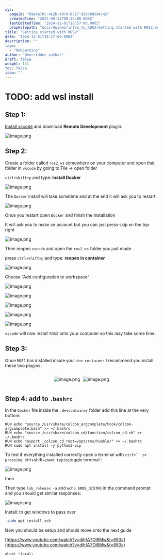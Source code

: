 ```yaml
---
sys:
  pageId: "89e0a78c-4e2b-4070-b327-d28cb0694742"
  createdTime: "2024-08-21T00:24:00.000Z"
  lastEditedTime: "2024-11-01T18:57:00.000Z"
  propFilepath: "docs/Guides/intro_to_ROS2/Getting started with ROS2.md"
title: "Getting started with ROS2"
date: "2024-11-01T18:57:00.000Z"
description: ""
tags:
  - "Onboarding"
author: "Overridden author"
draft: false
weight: 141
toc: false
icon: ""
---
```


# TODO: add wsl install

## Step 1:

[Install vscode](https://code.visualstudio.com/download) and download **Remote Development** plugin:

![image.png](https://prod-files-secure.s3.us-west-2.amazonaws.com/d518164a-d88e-44d1-a4ee-3adb3bd8bce0/efb52993-1881-4a40-b95e-6f020334f022/image.png?X-Amz-Algorithm=AWS4-HMAC-SHA256&X-Amz-Content-Sha256=UNSIGNED-PAYLOAD&X-Amz-Credential=ASIAZI2LB466USCH4MNX%2F20250305%2Fus-west-2%2Fs3%2Faws4_request&X-Amz-Date=20250305T190315Z&X-Amz-Expires=3600&X-Amz-Security-Token=IQoJb3JpZ2luX2VjENH%2F%2F%2F%2F%2F%2F%2F%2F%2F%2FwEaCXVzLXdlc3QtMiJIMEYCIQCgTXfWhW5%2FKGoAKZEQJUwVjeQiKcMcrWyfBuQsdwCYJgIhAJXfkJzQHNQmXd5oNtIa%2FvA3TC57roU34V1j1gDszly5Kv8DCBoQABoMNjM3NDIzMTgzODA1Igy%2F6KEUbFALkAV5y0cq3AMhDIGfvZDImIA%2Bk4Ckc9q4qgQdrp%2F51QUfWHBvYJN7lRorD7GIsq6hgRshiERPyDz0%2BBRYLXb6bvMwMiU0GnJEsY1PaEs1g82Xw%2BHJ%2BzWjmoGcvDE%2B77Ei7Sl0JfrdyxBj6F4HOCZB%2FNcI%2FLrOu4Ri2n5zkShjhS0%2FF06whSHDTkSYPD6X4jax%2BCu2zAMgs2PWfATepBs2Lt3gWv1ytHPZwdcURTQzeqnLbxasVYymPl2F3YLvXt%2FON9BwS%2BaXeZlM%2FthEHR55jfaJTa1Hr8YLo0NLpofF9dijqfPQt2vWlr5XOQ4vPzp48UxTmK0twf16YtJl2WPwoosFlztQZOfddtFGicictYOsg3RyLXXVYrtNYmj6GQgQWPClcZyY6yEoZAnclnoNrtQv%2FoEVpGMhOKt565vpDzJ5fBNhPjgp17ePyU56qNHDwwoZXz%2FjuPYZ3URbq2CWXG6oB617hiVy0yl8juywgYcRKeVG2xN6xFIVFoHMIqXJ%2BR99HLA6Xsx0u5Z2HAMKM4ZCWevb31mbwniRfM%2Bq59uGKqMu3GCUjYQEKxGkpF0n7pgiZYyerSle9sWRJwV%2BJeUsav%2BIkVi3Tv98LpIeGL4IIVtbGcJa2Dag74u0J2ylWBc3pjDLhKK%2BBjqkAQtbVQfvPVYilIetP5d6MsGwSEOlSTCTk28I0W7TWNncqGT0bivhS2JjlSflKJKvjXfTOocfMx%2BKNzTiJ33PrsaTCwzt%2FJmirLh7itprkjmpg5PtCiMOWDqGvBf2WwrD2NtDf0syVqJkx14LsGRXFoleOnnlRpZBEHNzPDO7q%2BallE6caayiIsOqMT2ZODZpKhshD%2Fe1VIrsR1azT2sR6dXAwxNT&X-Amz-Signature=b5628762b2be8b6d4d41192322683e6369431db65b6823ceb961334bc36a5473&X-Amz-SignedHeaders=host&x-id=GetObject)

## Step 2:

Create a folder called `ros2_ws` somewhere on your computer and open that folder in `vscode` by going to File → open folder 

`ctrl+shift+p` and type: **Install Docker**

![image.png](https://prod-files-secure.s3.us-west-2.amazonaws.com/d518164a-d88e-44d1-a4ee-3adb3bd8bce0/2269dc0e-1cd5-47ff-bceb-c04ad9b2eab0/image.png?X-Amz-Algorithm=AWS4-HMAC-SHA256&X-Amz-Content-Sha256=UNSIGNED-PAYLOAD&X-Amz-Credential=ASIAZI2LB466USCH4MNX%2F20250305%2Fus-west-2%2Fs3%2Faws4_request&X-Amz-Date=20250305T190315Z&X-Amz-Expires=3600&X-Amz-Security-Token=IQoJb3JpZ2luX2VjENH%2F%2F%2F%2F%2F%2F%2F%2F%2F%2FwEaCXVzLXdlc3QtMiJIMEYCIQCgTXfWhW5%2FKGoAKZEQJUwVjeQiKcMcrWyfBuQsdwCYJgIhAJXfkJzQHNQmXd5oNtIa%2FvA3TC57roU34V1j1gDszly5Kv8DCBoQABoMNjM3NDIzMTgzODA1Igy%2F6KEUbFALkAV5y0cq3AMhDIGfvZDImIA%2Bk4Ckc9q4qgQdrp%2F51QUfWHBvYJN7lRorD7GIsq6hgRshiERPyDz0%2BBRYLXb6bvMwMiU0GnJEsY1PaEs1g82Xw%2BHJ%2BzWjmoGcvDE%2B77Ei7Sl0JfrdyxBj6F4HOCZB%2FNcI%2FLrOu4Ri2n5zkShjhS0%2FF06whSHDTkSYPD6X4jax%2BCu2zAMgs2PWfATepBs2Lt3gWv1ytHPZwdcURTQzeqnLbxasVYymPl2F3YLvXt%2FON9BwS%2BaXeZlM%2FthEHR55jfaJTa1Hr8YLo0NLpofF9dijqfPQt2vWlr5XOQ4vPzp48UxTmK0twf16YtJl2WPwoosFlztQZOfddtFGicictYOsg3RyLXXVYrtNYmj6GQgQWPClcZyY6yEoZAnclnoNrtQv%2FoEVpGMhOKt565vpDzJ5fBNhPjgp17ePyU56qNHDwwoZXz%2FjuPYZ3URbq2CWXG6oB617hiVy0yl8juywgYcRKeVG2xN6xFIVFoHMIqXJ%2BR99HLA6Xsx0u5Z2HAMKM4ZCWevb31mbwniRfM%2Bq59uGKqMu3GCUjYQEKxGkpF0n7pgiZYyerSle9sWRJwV%2BJeUsav%2BIkVi3Tv98LpIeGL4IIVtbGcJa2Dag74u0J2ylWBc3pjDLhKK%2BBjqkAQtbVQfvPVYilIetP5d6MsGwSEOlSTCTk28I0W7TWNncqGT0bivhS2JjlSflKJKvjXfTOocfMx%2BKNzTiJ33PrsaTCwzt%2FJmirLh7itprkjmpg5PtCiMOWDqGvBf2WwrD2NtDf0syVqJkx14LsGRXFoleOnnlRpZBEHNzPDO7q%2BallE6caayiIsOqMT2ZODZpKhshD%2Fe1VIrsR1azT2sR6dXAwxNT&X-Amz-Signature=3ae5b3d27deac47315efec00ce7b6315392d00ef984a8ba86ebbd40678636ee4&X-Amz-SignedHeaders=host&x-id=GetObject)

The `Docker` install will take sometime and at the end it will ask you to restart

![image.png](https://prod-files-secure.s3.us-west-2.amazonaws.com/d518164a-d88e-44d1-a4ee-3adb3bd8bce0/ed233f78-be33-4b1f-b89c-9c346c0e961e/image.png?X-Amz-Algorithm=AWS4-HMAC-SHA256&X-Amz-Content-Sha256=UNSIGNED-PAYLOAD&X-Amz-Credential=ASIAZI2LB466USCH4MNX%2F20250305%2Fus-west-2%2Fs3%2Faws4_request&X-Amz-Date=20250305T190315Z&X-Amz-Expires=3600&X-Amz-Security-Token=IQoJb3JpZ2luX2VjENH%2F%2F%2F%2F%2F%2F%2F%2F%2F%2FwEaCXVzLXdlc3QtMiJIMEYCIQCgTXfWhW5%2FKGoAKZEQJUwVjeQiKcMcrWyfBuQsdwCYJgIhAJXfkJzQHNQmXd5oNtIa%2FvA3TC57roU34V1j1gDszly5Kv8DCBoQABoMNjM3NDIzMTgzODA1Igy%2F6KEUbFALkAV5y0cq3AMhDIGfvZDImIA%2Bk4Ckc9q4qgQdrp%2F51QUfWHBvYJN7lRorD7GIsq6hgRshiERPyDz0%2BBRYLXb6bvMwMiU0GnJEsY1PaEs1g82Xw%2BHJ%2BzWjmoGcvDE%2B77Ei7Sl0JfrdyxBj6F4HOCZB%2FNcI%2FLrOu4Ri2n5zkShjhS0%2FF06whSHDTkSYPD6X4jax%2BCu2zAMgs2PWfATepBs2Lt3gWv1ytHPZwdcURTQzeqnLbxasVYymPl2F3YLvXt%2FON9BwS%2BaXeZlM%2FthEHR55jfaJTa1Hr8YLo0NLpofF9dijqfPQt2vWlr5XOQ4vPzp48UxTmK0twf16YtJl2WPwoosFlztQZOfddtFGicictYOsg3RyLXXVYrtNYmj6GQgQWPClcZyY6yEoZAnclnoNrtQv%2FoEVpGMhOKt565vpDzJ5fBNhPjgp17ePyU56qNHDwwoZXz%2FjuPYZ3URbq2CWXG6oB617hiVy0yl8juywgYcRKeVG2xN6xFIVFoHMIqXJ%2BR99HLA6Xsx0u5Z2HAMKM4ZCWevb31mbwniRfM%2Bq59uGKqMu3GCUjYQEKxGkpF0n7pgiZYyerSle9sWRJwV%2BJeUsav%2BIkVi3Tv98LpIeGL4IIVtbGcJa2Dag74u0J2ylWBc3pjDLhKK%2BBjqkAQtbVQfvPVYilIetP5d6MsGwSEOlSTCTk28I0W7TWNncqGT0bivhS2JjlSflKJKvjXfTOocfMx%2BKNzTiJ33PrsaTCwzt%2FJmirLh7itprkjmpg5PtCiMOWDqGvBf2WwrD2NtDf0syVqJkx14LsGRXFoleOnnlRpZBEHNzPDO7q%2BallE6caayiIsOqMT2ZODZpKhshD%2Fe1VIrsR1azT2sR6dXAwxNT&X-Amz-Signature=a3845c8d5946304f77b037283e650e0e0f6ac99ef0ed30498047009947766fd8&X-Amz-SignedHeaders=host&x-id=GetObject)

Once you restart open `Docker` and finish the installation

It will ask you to make an account but you can just press skip on the top right

![image.png](https://prod-files-secure.s3.us-west-2.amazonaws.com/d518164a-d88e-44d1-a4ee-3adb3bd8bce0/21010ad9-1659-4fd9-9f59-9932a09b2a3d/image.png?X-Amz-Algorithm=AWS4-HMAC-SHA256&X-Amz-Content-Sha256=UNSIGNED-PAYLOAD&X-Amz-Credential=ASIAZI2LB466USCH4MNX%2F20250305%2Fus-west-2%2Fs3%2Faws4_request&X-Amz-Date=20250305T190315Z&X-Amz-Expires=3600&X-Amz-Security-Token=IQoJb3JpZ2luX2VjENH%2F%2F%2F%2F%2F%2F%2F%2F%2F%2FwEaCXVzLXdlc3QtMiJIMEYCIQCgTXfWhW5%2FKGoAKZEQJUwVjeQiKcMcrWyfBuQsdwCYJgIhAJXfkJzQHNQmXd5oNtIa%2FvA3TC57roU34V1j1gDszly5Kv8DCBoQABoMNjM3NDIzMTgzODA1Igy%2F6KEUbFALkAV5y0cq3AMhDIGfvZDImIA%2Bk4Ckc9q4qgQdrp%2F51QUfWHBvYJN7lRorD7GIsq6hgRshiERPyDz0%2BBRYLXb6bvMwMiU0GnJEsY1PaEs1g82Xw%2BHJ%2BzWjmoGcvDE%2B77Ei7Sl0JfrdyxBj6F4HOCZB%2FNcI%2FLrOu4Ri2n5zkShjhS0%2FF06whSHDTkSYPD6X4jax%2BCu2zAMgs2PWfATepBs2Lt3gWv1ytHPZwdcURTQzeqnLbxasVYymPl2F3YLvXt%2FON9BwS%2BaXeZlM%2FthEHR55jfaJTa1Hr8YLo0NLpofF9dijqfPQt2vWlr5XOQ4vPzp48UxTmK0twf16YtJl2WPwoosFlztQZOfddtFGicictYOsg3RyLXXVYrtNYmj6GQgQWPClcZyY6yEoZAnclnoNrtQv%2FoEVpGMhOKt565vpDzJ5fBNhPjgp17ePyU56qNHDwwoZXz%2FjuPYZ3URbq2CWXG6oB617hiVy0yl8juywgYcRKeVG2xN6xFIVFoHMIqXJ%2BR99HLA6Xsx0u5Z2HAMKM4ZCWevb31mbwniRfM%2Bq59uGKqMu3GCUjYQEKxGkpF0n7pgiZYyerSle9sWRJwV%2BJeUsav%2BIkVi3Tv98LpIeGL4IIVtbGcJa2Dag74u0J2ylWBc3pjDLhKK%2BBjqkAQtbVQfvPVYilIetP5d6MsGwSEOlSTCTk28I0W7TWNncqGT0bivhS2JjlSflKJKvjXfTOocfMx%2BKNzTiJ33PrsaTCwzt%2FJmirLh7itprkjmpg5PtCiMOWDqGvBf2WwrD2NtDf0syVqJkx14LsGRXFoleOnnlRpZBEHNzPDO7q%2BallE6caayiIsOqMT2ZODZpKhshD%2Fe1VIrsR1azT2sR6dXAwxNT&X-Amz-Signature=b758b25500839d42d6b8d0b3df5148e17945ae3f97f072de9b3ff9124f80ab86&X-Amz-SignedHeaders=host&x-id=GetObject)

Then reopen `vscode` and open the `ros2_ws` folder you just made

press `ctrl+shift+p` and type: **reopen in container**

![image.png](https://prod-files-secure.s3.us-west-2.amazonaws.com/d518164a-d88e-44d1-a4ee-3adb3bd8bce0/4e93b8c2-41ad-488c-8095-c74205196118/image.png?X-Amz-Algorithm=AWS4-HMAC-SHA256&X-Amz-Content-Sha256=UNSIGNED-PAYLOAD&X-Amz-Credential=ASIAZI2LB466USCH4MNX%2F20250305%2Fus-west-2%2Fs3%2Faws4_request&X-Amz-Date=20250305T190315Z&X-Amz-Expires=3600&X-Amz-Security-Token=IQoJb3JpZ2luX2VjENH%2F%2F%2F%2F%2F%2F%2F%2F%2F%2FwEaCXVzLXdlc3QtMiJIMEYCIQCgTXfWhW5%2FKGoAKZEQJUwVjeQiKcMcrWyfBuQsdwCYJgIhAJXfkJzQHNQmXd5oNtIa%2FvA3TC57roU34V1j1gDszly5Kv8DCBoQABoMNjM3NDIzMTgzODA1Igy%2F6KEUbFALkAV5y0cq3AMhDIGfvZDImIA%2Bk4Ckc9q4qgQdrp%2F51QUfWHBvYJN7lRorD7GIsq6hgRshiERPyDz0%2BBRYLXb6bvMwMiU0GnJEsY1PaEs1g82Xw%2BHJ%2BzWjmoGcvDE%2B77Ei7Sl0JfrdyxBj6F4HOCZB%2FNcI%2FLrOu4Ri2n5zkShjhS0%2FF06whSHDTkSYPD6X4jax%2BCu2zAMgs2PWfATepBs2Lt3gWv1ytHPZwdcURTQzeqnLbxasVYymPl2F3YLvXt%2FON9BwS%2BaXeZlM%2FthEHR55jfaJTa1Hr8YLo0NLpofF9dijqfPQt2vWlr5XOQ4vPzp48UxTmK0twf16YtJl2WPwoosFlztQZOfddtFGicictYOsg3RyLXXVYrtNYmj6GQgQWPClcZyY6yEoZAnclnoNrtQv%2FoEVpGMhOKt565vpDzJ5fBNhPjgp17ePyU56qNHDwwoZXz%2FjuPYZ3URbq2CWXG6oB617hiVy0yl8juywgYcRKeVG2xN6xFIVFoHMIqXJ%2BR99HLA6Xsx0u5Z2HAMKM4ZCWevb31mbwniRfM%2Bq59uGKqMu3GCUjYQEKxGkpF0n7pgiZYyerSle9sWRJwV%2BJeUsav%2BIkVi3Tv98LpIeGL4IIVtbGcJa2Dag74u0J2ylWBc3pjDLhKK%2BBjqkAQtbVQfvPVYilIetP5d6MsGwSEOlSTCTk28I0W7TWNncqGT0bivhS2JjlSflKJKvjXfTOocfMx%2BKNzTiJ33PrsaTCwzt%2FJmirLh7itprkjmpg5PtCiMOWDqGvBf2WwrD2NtDf0syVqJkx14LsGRXFoleOnnlRpZBEHNzPDO7q%2BallE6caayiIsOqMT2ZODZpKhshD%2Fe1VIrsR1azT2sR6dXAwxNT&X-Amz-Signature=00d5534a32373d7d48b65686e15f2b505ff7deb09e6de233b986f432a1456858&X-Amz-SignedHeaders=host&x-id=GetObject)

Choose “Add configuration to workspace”

![image.png](https://prod-files-secure.s3.us-west-2.amazonaws.com/d518164a-d88e-44d1-a4ee-3adb3bd8bce0/9560b282-5060-4989-ba37-97e7b2c22476/image.png?X-Amz-Algorithm=AWS4-HMAC-SHA256&X-Amz-Content-Sha256=UNSIGNED-PAYLOAD&X-Amz-Credential=ASIAZI2LB466USCH4MNX%2F20250305%2Fus-west-2%2Fs3%2Faws4_request&X-Amz-Date=20250305T190315Z&X-Amz-Expires=3600&X-Amz-Security-Token=IQoJb3JpZ2luX2VjENH%2F%2F%2F%2F%2F%2F%2F%2F%2F%2FwEaCXVzLXdlc3QtMiJIMEYCIQCgTXfWhW5%2FKGoAKZEQJUwVjeQiKcMcrWyfBuQsdwCYJgIhAJXfkJzQHNQmXd5oNtIa%2FvA3TC57roU34V1j1gDszly5Kv8DCBoQABoMNjM3NDIzMTgzODA1Igy%2F6KEUbFALkAV5y0cq3AMhDIGfvZDImIA%2Bk4Ckc9q4qgQdrp%2F51QUfWHBvYJN7lRorD7GIsq6hgRshiERPyDz0%2BBRYLXb6bvMwMiU0GnJEsY1PaEs1g82Xw%2BHJ%2BzWjmoGcvDE%2B77Ei7Sl0JfrdyxBj6F4HOCZB%2FNcI%2FLrOu4Ri2n5zkShjhS0%2FF06whSHDTkSYPD6X4jax%2BCu2zAMgs2PWfATepBs2Lt3gWv1ytHPZwdcURTQzeqnLbxasVYymPl2F3YLvXt%2FON9BwS%2BaXeZlM%2FthEHR55jfaJTa1Hr8YLo0NLpofF9dijqfPQt2vWlr5XOQ4vPzp48UxTmK0twf16YtJl2WPwoosFlztQZOfddtFGicictYOsg3RyLXXVYrtNYmj6GQgQWPClcZyY6yEoZAnclnoNrtQv%2FoEVpGMhOKt565vpDzJ5fBNhPjgp17ePyU56qNHDwwoZXz%2FjuPYZ3URbq2CWXG6oB617hiVy0yl8juywgYcRKeVG2xN6xFIVFoHMIqXJ%2BR99HLA6Xsx0u5Z2HAMKM4ZCWevb31mbwniRfM%2Bq59uGKqMu3GCUjYQEKxGkpF0n7pgiZYyerSle9sWRJwV%2BJeUsav%2BIkVi3Tv98LpIeGL4IIVtbGcJa2Dag74u0J2ylWBc3pjDLhKK%2BBjqkAQtbVQfvPVYilIetP5d6MsGwSEOlSTCTk28I0W7TWNncqGT0bivhS2JjlSflKJKvjXfTOocfMx%2BKNzTiJ33PrsaTCwzt%2FJmirLh7itprkjmpg5PtCiMOWDqGvBf2WwrD2NtDf0syVqJkx14LsGRXFoleOnnlRpZBEHNzPDO7q%2BallE6caayiIsOqMT2ZODZpKhshD%2Fe1VIrsR1azT2sR6dXAwxNT&X-Amz-Signature=8fa9810d546a41c5d04873f4732baae9a9cd58cfd835284af7b8a3d5b21faefa&X-Amz-SignedHeaders=host&x-id=GetObject)

![image.png](https://prod-files-secure.s3.us-west-2.amazonaws.com/d518164a-d88e-44d1-a4ee-3adb3bd8bce0/2ee63f81-886b-48e8-a553-dc6e5eac99e4/image.png?X-Amz-Algorithm=AWS4-HMAC-SHA256&X-Amz-Content-Sha256=UNSIGNED-PAYLOAD&X-Amz-Credential=ASIAZI2LB466USCH4MNX%2F20250305%2Fus-west-2%2Fs3%2Faws4_request&X-Amz-Date=20250305T190315Z&X-Amz-Expires=3600&X-Amz-Security-Token=IQoJb3JpZ2luX2VjENH%2F%2F%2F%2F%2F%2F%2F%2F%2F%2FwEaCXVzLXdlc3QtMiJIMEYCIQCgTXfWhW5%2FKGoAKZEQJUwVjeQiKcMcrWyfBuQsdwCYJgIhAJXfkJzQHNQmXd5oNtIa%2FvA3TC57roU34V1j1gDszly5Kv8DCBoQABoMNjM3NDIzMTgzODA1Igy%2F6KEUbFALkAV5y0cq3AMhDIGfvZDImIA%2Bk4Ckc9q4qgQdrp%2F51QUfWHBvYJN7lRorD7GIsq6hgRshiERPyDz0%2BBRYLXb6bvMwMiU0GnJEsY1PaEs1g82Xw%2BHJ%2BzWjmoGcvDE%2B77Ei7Sl0JfrdyxBj6F4HOCZB%2FNcI%2FLrOu4Ri2n5zkShjhS0%2FF06whSHDTkSYPD6X4jax%2BCu2zAMgs2PWfATepBs2Lt3gWv1ytHPZwdcURTQzeqnLbxasVYymPl2F3YLvXt%2FON9BwS%2BaXeZlM%2FthEHR55jfaJTa1Hr8YLo0NLpofF9dijqfPQt2vWlr5XOQ4vPzp48UxTmK0twf16YtJl2WPwoosFlztQZOfddtFGicictYOsg3RyLXXVYrtNYmj6GQgQWPClcZyY6yEoZAnclnoNrtQv%2FoEVpGMhOKt565vpDzJ5fBNhPjgp17ePyU56qNHDwwoZXz%2FjuPYZ3URbq2CWXG6oB617hiVy0yl8juywgYcRKeVG2xN6xFIVFoHMIqXJ%2BR99HLA6Xsx0u5Z2HAMKM4ZCWevb31mbwniRfM%2Bq59uGKqMu3GCUjYQEKxGkpF0n7pgiZYyerSle9sWRJwV%2BJeUsav%2BIkVi3Tv98LpIeGL4IIVtbGcJa2Dag74u0J2ylWBc3pjDLhKK%2BBjqkAQtbVQfvPVYilIetP5d6MsGwSEOlSTCTk28I0W7TWNncqGT0bivhS2JjlSflKJKvjXfTOocfMx%2BKNzTiJ33PrsaTCwzt%2FJmirLh7itprkjmpg5PtCiMOWDqGvBf2WwrD2NtDf0syVqJkx14LsGRXFoleOnnlRpZBEHNzPDO7q%2BallE6caayiIsOqMT2ZODZpKhshD%2Fe1VIrsR1azT2sR6dXAwxNT&X-Amz-Signature=f32676281ea17d8dbf49ef7f771b577f2af29d8212554d045fed403c77477e81&X-Amz-SignedHeaders=host&x-id=GetObject)

![image.png](https://prod-files-secure.s3.us-west-2.amazonaws.com/d518164a-d88e-44d1-a4ee-3adb3bd8bce0/ae1580b2-b048-407e-aed9-b584224a7a04/image.png?X-Amz-Algorithm=AWS4-HMAC-SHA256&X-Amz-Content-Sha256=UNSIGNED-PAYLOAD&X-Amz-Credential=ASIAZI2LB466USCH4MNX%2F20250305%2Fus-west-2%2Fs3%2Faws4_request&X-Amz-Date=20250305T190315Z&X-Amz-Expires=3600&X-Amz-Security-Token=IQoJb3JpZ2luX2VjENH%2F%2F%2F%2F%2F%2F%2F%2F%2F%2FwEaCXVzLXdlc3QtMiJIMEYCIQCgTXfWhW5%2FKGoAKZEQJUwVjeQiKcMcrWyfBuQsdwCYJgIhAJXfkJzQHNQmXd5oNtIa%2FvA3TC57roU34V1j1gDszly5Kv8DCBoQABoMNjM3NDIzMTgzODA1Igy%2F6KEUbFALkAV5y0cq3AMhDIGfvZDImIA%2Bk4Ckc9q4qgQdrp%2F51QUfWHBvYJN7lRorD7GIsq6hgRshiERPyDz0%2BBRYLXb6bvMwMiU0GnJEsY1PaEs1g82Xw%2BHJ%2BzWjmoGcvDE%2B77Ei7Sl0JfrdyxBj6F4HOCZB%2FNcI%2FLrOu4Ri2n5zkShjhS0%2FF06whSHDTkSYPD6X4jax%2BCu2zAMgs2PWfATepBs2Lt3gWv1ytHPZwdcURTQzeqnLbxasVYymPl2F3YLvXt%2FON9BwS%2BaXeZlM%2FthEHR55jfaJTa1Hr8YLo0NLpofF9dijqfPQt2vWlr5XOQ4vPzp48UxTmK0twf16YtJl2WPwoosFlztQZOfddtFGicictYOsg3RyLXXVYrtNYmj6GQgQWPClcZyY6yEoZAnclnoNrtQv%2FoEVpGMhOKt565vpDzJ5fBNhPjgp17ePyU56qNHDwwoZXz%2FjuPYZ3URbq2CWXG6oB617hiVy0yl8juywgYcRKeVG2xN6xFIVFoHMIqXJ%2BR99HLA6Xsx0u5Z2HAMKM4ZCWevb31mbwniRfM%2Bq59uGKqMu3GCUjYQEKxGkpF0n7pgiZYyerSle9sWRJwV%2BJeUsav%2BIkVi3Tv98LpIeGL4IIVtbGcJa2Dag74u0J2ylWBc3pjDLhKK%2BBjqkAQtbVQfvPVYilIetP5d6MsGwSEOlSTCTk28I0W7TWNncqGT0bivhS2JjlSflKJKvjXfTOocfMx%2BKNzTiJ33PrsaTCwzt%2FJmirLh7itprkjmpg5PtCiMOWDqGvBf2WwrD2NtDf0syVqJkx14LsGRXFoleOnnlRpZBEHNzPDO7q%2BallE6caayiIsOqMT2ZODZpKhshD%2Fe1VIrsR1azT2sR6dXAwxNT&X-Amz-Signature=ce847c740e564025bb8d684af2291cd6d38b4af440e0ae7cbeccce044dfd1952&X-Amz-SignedHeaders=host&x-id=GetObject)

![image.png](https://prod-files-secure.s3.us-west-2.amazonaws.com/d518164a-d88e-44d1-a4ee-3adb3bd8bce0/53255b28-f75e-430f-b9e3-c0ac8577e42b/image.png?X-Amz-Algorithm=AWS4-HMAC-SHA256&X-Amz-Content-Sha256=UNSIGNED-PAYLOAD&X-Amz-Credential=ASIAZI2LB466USCH4MNX%2F20250305%2Fus-west-2%2Fs3%2Faws4_request&X-Amz-Date=20250305T190315Z&X-Amz-Expires=3600&X-Amz-Security-Token=IQoJb3JpZ2luX2VjENH%2F%2F%2F%2F%2F%2F%2F%2F%2F%2FwEaCXVzLXdlc3QtMiJIMEYCIQCgTXfWhW5%2FKGoAKZEQJUwVjeQiKcMcrWyfBuQsdwCYJgIhAJXfkJzQHNQmXd5oNtIa%2FvA3TC57roU34V1j1gDszly5Kv8DCBoQABoMNjM3NDIzMTgzODA1Igy%2F6KEUbFALkAV5y0cq3AMhDIGfvZDImIA%2Bk4Ckc9q4qgQdrp%2F51QUfWHBvYJN7lRorD7GIsq6hgRshiERPyDz0%2BBRYLXb6bvMwMiU0GnJEsY1PaEs1g82Xw%2BHJ%2BzWjmoGcvDE%2B77Ei7Sl0JfrdyxBj6F4HOCZB%2FNcI%2FLrOu4Ri2n5zkShjhS0%2FF06whSHDTkSYPD6X4jax%2BCu2zAMgs2PWfATepBs2Lt3gWv1ytHPZwdcURTQzeqnLbxasVYymPl2F3YLvXt%2FON9BwS%2BaXeZlM%2FthEHR55jfaJTa1Hr8YLo0NLpofF9dijqfPQt2vWlr5XOQ4vPzp48UxTmK0twf16YtJl2WPwoosFlztQZOfddtFGicictYOsg3RyLXXVYrtNYmj6GQgQWPClcZyY6yEoZAnclnoNrtQv%2FoEVpGMhOKt565vpDzJ5fBNhPjgp17ePyU56qNHDwwoZXz%2FjuPYZ3URbq2CWXG6oB617hiVy0yl8juywgYcRKeVG2xN6xFIVFoHMIqXJ%2BR99HLA6Xsx0u5Z2HAMKM4ZCWevb31mbwniRfM%2Bq59uGKqMu3GCUjYQEKxGkpF0n7pgiZYyerSle9sWRJwV%2BJeUsav%2BIkVi3Tv98LpIeGL4IIVtbGcJa2Dag74u0J2ylWBc3pjDLhKK%2BBjqkAQtbVQfvPVYilIetP5d6MsGwSEOlSTCTk28I0W7TWNncqGT0bivhS2JjlSflKJKvjXfTOocfMx%2BKNzTiJ33PrsaTCwzt%2FJmirLh7itprkjmpg5PtCiMOWDqGvBf2WwrD2NtDf0syVqJkx14LsGRXFoleOnnlRpZBEHNzPDO7q%2BallE6caayiIsOqMT2ZODZpKhshD%2Fe1VIrsR1azT2sR6dXAwxNT&X-Amz-Signature=40a8d3e4f0fcc55a31684058b420b95691e23f91c877d6d99a5f85e18075b2f4&X-Amz-SignedHeaders=host&x-id=GetObject)

![image.png](https://prod-files-secure.s3.us-west-2.amazonaws.com/d518164a-d88e-44d1-a4ee-3adb3bd8bce0/7c562767-5af9-4ffb-97d1-327bcdf4ee00/image.png?X-Amz-Algorithm=AWS4-HMAC-SHA256&X-Amz-Content-Sha256=UNSIGNED-PAYLOAD&X-Amz-Credential=ASIAZI2LB466USCH4MNX%2F20250305%2Fus-west-2%2Fs3%2Faws4_request&X-Amz-Date=20250305T190315Z&X-Amz-Expires=3600&X-Amz-Security-Token=IQoJb3JpZ2luX2VjENH%2F%2F%2F%2F%2F%2F%2F%2F%2F%2FwEaCXVzLXdlc3QtMiJIMEYCIQCgTXfWhW5%2FKGoAKZEQJUwVjeQiKcMcrWyfBuQsdwCYJgIhAJXfkJzQHNQmXd5oNtIa%2FvA3TC57roU34V1j1gDszly5Kv8DCBoQABoMNjM3NDIzMTgzODA1Igy%2F6KEUbFALkAV5y0cq3AMhDIGfvZDImIA%2Bk4Ckc9q4qgQdrp%2F51QUfWHBvYJN7lRorD7GIsq6hgRshiERPyDz0%2BBRYLXb6bvMwMiU0GnJEsY1PaEs1g82Xw%2BHJ%2BzWjmoGcvDE%2B77Ei7Sl0JfrdyxBj6F4HOCZB%2FNcI%2FLrOu4Ri2n5zkShjhS0%2FF06whSHDTkSYPD6X4jax%2BCu2zAMgs2PWfATepBs2Lt3gWv1ytHPZwdcURTQzeqnLbxasVYymPl2F3YLvXt%2FON9BwS%2BaXeZlM%2FthEHR55jfaJTa1Hr8YLo0NLpofF9dijqfPQt2vWlr5XOQ4vPzp48UxTmK0twf16YtJl2WPwoosFlztQZOfddtFGicictYOsg3RyLXXVYrtNYmj6GQgQWPClcZyY6yEoZAnclnoNrtQv%2FoEVpGMhOKt565vpDzJ5fBNhPjgp17ePyU56qNHDwwoZXz%2FjuPYZ3URbq2CWXG6oB617hiVy0yl8juywgYcRKeVG2xN6xFIVFoHMIqXJ%2BR99HLA6Xsx0u5Z2HAMKM4ZCWevb31mbwniRfM%2Bq59uGKqMu3GCUjYQEKxGkpF0n7pgiZYyerSle9sWRJwV%2BJeUsav%2BIkVi3Tv98LpIeGL4IIVtbGcJa2Dag74u0J2ylWBc3pjDLhKK%2BBjqkAQtbVQfvPVYilIetP5d6MsGwSEOlSTCTk28I0W7TWNncqGT0bivhS2JjlSflKJKvjXfTOocfMx%2BKNzTiJ33PrsaTCwzt%2FJmirLh7itprkjmpg5PtCiMOWDqGvBf2WwrD2NtDf0syVqJkx14LsGRXFoleOnnlRpZBEHNzPDO7q%2BallE6caayiIsOqMT2ZODZpKhshD%2Fe1VIrsR1azT2sR6dXAwxNT&X-Amz-Signature=9bd5b0c566ab5e91efd30e254a577229394ee3a3e6df6458d2de790791328179&X-Amz-SignedHeaders=host&x-id=GetObject)

`vscode` will now install `ROS2` onto your computer so this may take some time.

## Step 3:

Once `ROS2` has installed inside your `dev-container` I recommend you install these two plugins:

<div style="display: flex;flex-direction: row; column-gap:10px; max-width: 630px;justify-content: center;">
<div>

![image.png](https://prod-files-secure.s3.us-west-2.amazonaws.com/d518164a-d88e-44d1-a4ee-3adb3bd8bce0/3fc3d550-5a54-4ba1-ba6b-faa01cdb7369/image.png?X-Amz-Algorithm=AWS4-HMAC-SHA256&X-Amz-Content-Sha256=UNSIGNED-PAYLOAD&X-Amz-Credential=ASIAZI2LB466ULNTQUDL%2F20250305%2Fus-west-2%2Fs3%2Faws4_request&X-Amz-Date=20250305T190319Z&X-Amz-Expires=3600&X-Amz-Security-Token=IQoJb3JpZ2luX2VjENH%2F%2F%2F%2F%2F%2F%2F%2F%2F%2FwEaCXVzLXdlc3QtMiJHMEUCIFIcO%2BNB%2Bak0AO%2FkdWCFWJ1DvW%2B7ke60Ajd3r5eCqm9CAiEA%2FRowUc9zRxLj99AAHCEWr65lFaji1s7%2FA2DToPkgANkq%2FwMIGhAAGgw2Mzc0MjMxODM4MDUiDEgbdy%2BpcN1tcGwgvSrcA%2F9d6Hxt8YXSKX8CwRd1%2BhkFkUe%2FbWVm50zfduvW7lg7BqU%2F%2FOI%2BnDT4s%2F%2B5XG6nWjtuo%2FNCgL7tduinIo7qqKPsz0EkolY6eGo71Lwh99FneWNUryu6zulNdnZ2FtDK6pNxZSBB%2FNJKFo7JV%2FkwnwKA9NJBAhx3251k42Md0WrVXkNdtMuTeeYjWmahrF%2Fyz4%2BOU%2FOAu1QeGsm9nkjaat63UAGkOQHUbzEgj2JM1rqcob%2Br1NaDEUsisNJhQca6GnZ3kdMDOvleTO1g%2BCxER2mzOUNypUTFCzpfSx23VDZjpiEGcThGhAO2g5UVWCpTYG8JWLcMrRu5o7JwxySRWI0mee6C1ZkSCPfcZzk%2BZoQ5o%2FNQjV6lTAp0uTxk6HYHzz2SYT%2F%2FHxzRDIA0d5WHhCHttf1fc65KEFUFRcs7%2Bs%2F0FAVikKcjkIsO1EFjJzRxTIyrS%2Fx2%2Flmgl7EZtWAVe6Ow30uef3olMeYsqVku8sRwriKwJyqcD9vb5RGsAfe2pdTnK%2BriIkhbnL%2F54VcKhm3jM8AV2ToVb0jHk5G7NxMDmfjpp7rXOsUXtLVS7qwU4fqcP1XjasiWOqOc8jBivbnpT%2B%2FW5ZC4dZ%2BKnGXvWZThVAadpwtuv6QBMa0lMNyDor4GOqUBGexrPpa%2BSDGyB9JfnlfyY2WFnls3JDlj27egMsOCEzZg6UxI79tSEq539uaK21aJoSrbNzk4QBKFEDbwpwDYQNgCIvydVMqL91EZNrntKtueBTkvHkTpiyGEOv3L4A%2BcwC2HZ5jjhuQGwPF9gu3E%2B5EnlH719bwwB7reotNkZQi1RTVtzgTTSsRwASKsN4l6fq%2FeKc%2FASGci6WSOjBgORV%2BbqdaZ&X-Amz-Signature=3166b5f8e7b5d4e81cad176727b8abd97ea6a5507d292b793bbfb0cf78ee2b1f&X-Amz-SignedHeaders=host&x-id=GetObject)

</div>
<div>

![image.png](https://prod-files-secure.s3.us-west-2.amazonaws.com/d518164a-d88e-44d1-a4ee-3adb3bd8bce0/d994cc66-13c2-4093-a5a3-f84cf4601a82/image.png?X-Amz-Algorithm=AWS4-HMAC-SHA256&X-Amz-Content-Sha256=UNSIGNED-PAYLOAD&X-Amz-Credential=ASIAZI2LB46666CRPE6Z%2F20250305%2Fus-west-2%2Fs3%2Faws4_request&X-Amz-Date=20250305T190320Z&X-Amz-Expires=3600&X-Amz-Security-Token=IQoJb3JpZ2luX2VjENH%2F%2F%2F%2F%2F%2F%2F%2F%2F%2FwEaCXVzLXdlc3QtMiJHMEUCIQC%2BSFumkkbOiOmBFj8czOgLUurheze6iYzrM4JDVCH1FgIgTGk4TgN2%2F3T8OgYcclnefVc2%2BebQYLUnpT9Q2StDxI4q%2FwMIGhAAGgw2Mzc0MjMxODM4MDUiDOnsUzP1Zb%2BBY4ZhGSrcA%2FpJ3QV5DDUSKVjwPC9bvt5FN4vAr6m0Zzkr%2BqoykN30tyLgKS3b%2BbMPvXoWG9TgAtr7aaDAD1FuYSNr%2B%2BcCFqnxW%2BpXC4SK15IIKBPWQEmHQkDKXz5HFIiCoLd81L6YrnJGF8M6sJ1LmWvvd5oX%2B0t5IqiVzm4EsZEYtvqSsmLQObkA4XEswDwTw9bqDR5FdRkS6DheaaOIjpUoMgrIaZrWVa7tIp9jKaJmv9aOdYYSfAgNqAGwUzpqKfS2q9u4os6xQ1Kjv%2F0DXJAUsja57vwnpA84oayVwUoRPHyt%2FVdDT5UhFmATwbF3QKgsWRyRHKDT9y9Yu1Bdm4f3PelPJf6gUiWM5Wf5YWhXGKs970n9bbZI9S2hi0%2B8b5q233Wr5qt8UnVf0%2B8Xq4ea4fmc%2FUtC%2FoURYFH6AinyrUFw55b87MdVyOk577Rv3CcjlgaIPxDSkH8RxEef6lgx8Gn2edwmqdvofeP26%2Be1s8N05f19kYdCU2zTGzfYcZMsDbg5C6h2xfhYRnLe59c0dkwfK75w%2F0vilc07694ReDqHCAEYlFf5h3l1VvdIWzEi1yGsB2wiTc%2FxERgRsON6u8ZoPj2Zhf3DuFclhrT1zLnzpqL%2FMWgcGnEUQfMtsVdUMPCDor4GOqUBCJZ65YnWNbkY15Ne%2BnLRu57hb%2BjG66hqRUHP7sMEk2jirii6OBwNczROpbodwsGTXa1fSwyHfvR%2BvUwm3mQA8NGs4oRh3KaZuzgwbaiGbe2xKi%2FGAqrZk8ce%2FMmLziNljdcLDbKgv6tFZ31M33kTNAaecKFkpx5gQ1AxVs%2BQPFfn5n4aHXg5Mw8zRBtE0%2F80LJiSGVueUyNDorZm8ctQKp%2FrpNoz&X-Amz-Signature=8d9f8e85cd122360d7d1ee02b0c6dae92995bc4d7d1c8db4777ce202134bb6ac&X-Amz-SignedHeaders=host&x-id=GetObject)

</div>
</div>

## Step 4: add to `.bashrc`

In the `Docker` file inside the `.devcontainer` folder add this line at the very bottom: 

```docker
RUN echo "source /usr/share/colcon_argcomplete/hook/colcon-argcomplete.bash" >> ~/.bashrc
RUN echo "source /usr/share/colcon_cd/function/colcon_cd.sh" >> ~/.bashrc
RUN echo "export _colcon_cd_root=/opt/ros/humble/" >> ~/.bashrc
RUN sudo apt install -y python3-pip 
```

To test if everything installed correctly open a terminal with `ctrl+`` or pressing `ctrl+shift+p` and typing `toggle terminal`:

![image.png](https://prod-files-secure.s3.us-west-2.amazonaws.com/d518164a-d88e-44d1-a4ee-3adb3bd8bce0/6a4943d8-b04e-4c02-9a58-775f3384d1a5/image.png?X-Amz-Algorithm=AWS4-HMAC-SHA256&X-Amz-Content-Sha256=UNSIGNED-PAYLOAD&X-Amz-Credential=ASIAZI2LB466USCH4MNX%2F20250305%2Fus-west-2%2Fs3%2Faws4_request&X-Amz-Date=20250305T190315Z&X-Amz-Expires=3600&X-Amz-Security-Token=IQoJb3JpZ2luX2VjENH%2F%2F%2F%2F%2F%2F%2F%2F%2F%2FwEaCXVzLXdlc3QtMiJIMEYCIQCgTXfWhW5%2FKGoAKZEQJUwVjeQiKcMcrWyfBuQsdwCYJgIhAJXfkJzQHNQmXd5oNtIa%2FvA3TC57roU34V1j1gDszly5Kv8DCBoQABoMNjM3NDIzMTgzODA1Igy%2F6KEUbFALkAV5y0cq3AMhDIGfvZDImIA%2Bk4Ckc9q4qgQdrp%2F51QUfWHBvYJN7lRorD7GIsq6hgRshiERPyDz0%2BBRYLXb6bvMwMiU0GnJEsY1PaEs1g82Xw%2BHJ%2BzWjmoGcvDE%2B77Ei7Sl0JfrdyxBj6F4HOCZB%2FNcI%2FLrOu4Ri2n5zkShjhS0%2FF06whSHDTkSYPD6X4jax%2BCu2zAMgs2PWfATepBs2Lt3gWv1ytHPZwdcURTQzeqnLbxasVYymPl2F3YLvXt%2FON9BwS%2BaXeZlM%2FthEHR55jfaJTa1Hr8YLo0NLpofF9dijqfPQt2vWlr5XOQ4vPzp48UxTmK0twf16YtJl2WPwoosFlztQZOfddtFGicictYOsg3RyLXXVYrtNYmj6GQgQWPClcZyY6yEoZAnclnoNrtQv%2FoEVpGMhOKt565vpDzJ5fBNhPjgp17ePyU56qNHDwwoZXz%2FjuPYZ3URbq2CWXG6oB617hiVy0yl8juywgYcRKeVG2xN6xFIVFoHMIqXJ%2BR99HLA6Xsx0u5Z2HAMKM4ZCWevb31mbwniRfM%2Bq59uGKqMu3GCUjYQEKxGkpF0n7pgiZYyerSle9sWRJwV%2BJeUsav%2BIkVi3Tv98LpIeGL4IIVtbGcJa2Dag74u0J2ylWBc3pjDLhKK%2BBjqkAQtbVQfvPVYilIetP5d6MsGwSEOlSTCTk28I0W7TWNncqGT0bivhS2JjlSflKJKvjXfTOocfMx%2BKNzTiJ33PrsaTCwzt%2FJmirLh7itprkjmpg5PtCiMOWDqGvBf2WwrD2NtDf0syVqJkx14LsGRXFoleOnnlRpZBEHNzPDO7q%2BallE6caayiIsOqMT2ZODZpKhshD%2Fe1VIrsR1azT2sR6dXAwxNT&X-Amz-Signature=6edf9d3f8b5ba576beaa50a4a061d8812df6158ebb3fcfbf7a82e58909f9013f&X-Amz-SignedHeaders=host&x-id=GetObject)

then 

Then type `lsb_release -a` and `echo $ROS_DISTRO` in the command prompt and you should get similar responses:

![image.png](https://prod-files-secure.s3.us-west-2.amazonaws.com/d518164a-d88e-44d1-a4ee-3adb3bd8bce0/3e635dec-a805-4e85-8b9e-d000e5b71a4e/image.png?X-Amz-Algorithm=AWS4-HMAC-SHA256&X-Amz-Content-Sha256=UNSIGNED-PAYLOAD&X-Amz-Credential=ASIAZI2LB466USCH4MNX%2F20250305%2Fus-west-2%2Fs3%2Faws4_request&X-Amz-Date=20250305T190315Z&X-Amz-Expires=3600&X-Amz-Security-Token=IQoJb3JpZ2luX2VjENH%2F%2F%2F%2F%2F%2F%2F%2F%2F%2FwEaCXVzLXdlc3QtMiJIMEYCIQCgTXfWhW5%2FKGoAKZEQJUwVjeQiKcMcrWyfBuQsdwCYJgIhAJXfkJzQHNQmXd5oNtIa%2FvA3TC57roU34V1j1gDszly5Kv8DCBoQABoMNjM3NDIzMTgzODA1Igy%2F6KEUbFALkAV5y0cq3AMhDIGfvZDImIA%2Bk4Ckc9q4qgQdrp%2F51QUfWHBvYJN7lRorD7GIsq6hgRshiERPyDz0%2BBRYLXb6bvMwMiU0GnJEsY1PaEs1g82Xw%2BHJ%2BzWjmoGcvDE%2B77Ei7Sl0JfrdyxBj6F4HOCZB%2FNcI%2FLrOu4Ri2n5zkShjhS0%2FF06whSHDTkSYPD6X4jax%2BCu2zAMgs2PWfATepBs2Lt3gWv1ytHPZwdcURTQzeqnLbxasVYymPl2F3YLvXt%2FON9BwS%2BaXeZlM%2FthEHR55jfaJTa1Hr8YLo0NLpofF9dijqfPQt2vWlr5XOQ4vPzp48UxTmK0twf16YtJl2WPwoosFlztQZOfddtFGicictYOsg3RyLXXVYrtNYmj6GQgQWPClcZyY6yEoZAnclnoNrtQv%2FoEVpGMhOKt565vpDzJ5fBNhPjgp17ePyU56qNHDwwoZXz%2FjuPYZ3URbq2CWXG6oB617hiVy0yl8juywgYcRKeVG2xN6xFIVFoHMIqXJ%2BR99HLA6Xsx0u5Z2HAMKM4ZCWevb31mbwniRfM%2Bq59uGKqMu3GCUjYQEKxGkpF0n7pgiZYyerSle9sWRJwV%2BJeUsav%2BIkVi3Tv98LpIeGL4IIVtbGcJa2Dag74u0J2ylWBc3pjDLhKK%2BBjqkAQtbVQfvPVYilIetP5d6MsGwSEOlSTCTk28I0W7TWNncqGT0bivhS2JjlSflKJKvjXfTOocfMx%2BKNzTiJ33PrsaTCwzt%2FJmirLh7itprkjmpg5PtCiMOWDqGvBf2WwrD2NtDf0syVqJkx14LsGRXFoleOnnlRpZBEHNzPDO7q%2BallE6caayiIsOqMT2ZODZpKhshD%2Fe1VIrsR1azT2sR6dXAwxNT&X-Amz-Signature=3045ede4db6fc893f8e4a7c6f33a3064054fbfc2c83d880b9e4925b0c0b7b9e8&X-Amz-SignedHeaders=host&x-id=GetObject)

Install:  to get windows to pass over

```bash
 sudo apt install xcb
```

Now you should be setup and should move onto the next guide 

[https://www.youtube.com/watch?v=dihfA7Ol6Mw&t=650s](https://www.youtube.com/watch?v=dihfA7Ol6Mw&t=650s)

```python
xhost +local:
```
